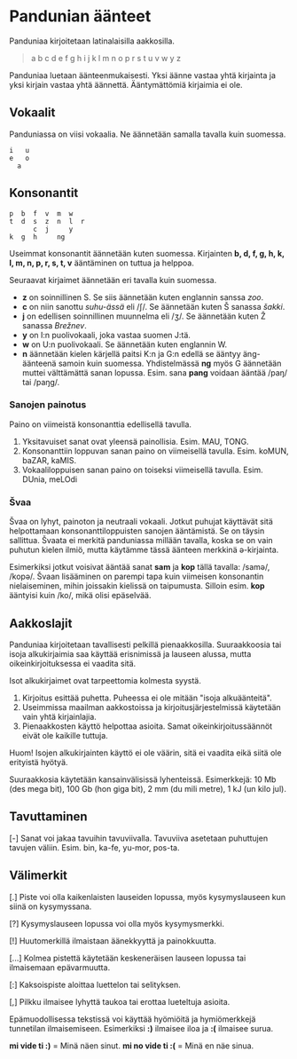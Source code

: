 Pandunian äänteet
=================

Panduniaa kirjoitetaan latinalaisilla aakkosilla.

> a b c d e f g h i j k l m n o p r s t u v w y z

Panduniaa luetaan äänteenmukaisesti. Yksi äänne vastaa yhtä kirjainta ja yksi kirjain vastaa yhtä äännettä. Ääntymättömiä kirjaimia ei ole.



Vokaalit
--------

Panduniassa on viisi vokaalia. Ne äännetään samalla tavalla kuin suomessa.

    i   u
    e   o
      a


Konsonantit
-----------

    p  b  f  v  m  w
    t  d  s  z  n  l  r
          c  j     y
    k  g  h     ng

Useimmat konsonantit äännetään kuten suomessa. Kirjainten **b, d, f, g, h, k, l, m, n, p, r, s, t, v** ääntäminen on tuttua ja helppoa.

Seuraavat kirjaimet äännetään eri tavalla kuin suomessa.

- **z** on soinnillinen S. Se siis äännetään kuten englannin sanssa _zoo_.
- **c** on niin sanottu _suhu-ässä_ eli /ʃ/. Se äännetään kuten Š sanassa _šakki_.
- **j** on edellisen soinnillinen muunnelma eli /ʒ/. Se äännetään kuten Ž sanassa _Brežnev_.
- **y** on I:n puolivokaali, joka vastaa suomen J:tä.
- **w** on U:n puolivokaali. Se äännetään kuten englannin W.
- **n** äännetään kielen kärjellä paitsi K:n ja G:n edellä se ääntyy äng-äänteenä samoin kuin suomessa. Yhdistelmässä **ng** myös G äännetään muttei välttämättä sanan lopussa. Esim. sana **pang** voidaan ääntää /paŋ/ tai /paŋg/.


### Sanojen painotus

Paino on viimeistä konsonanttia edellisellä tavulla.

1. Yksitavuiset sanat ovat yleensä painollisia. Esim. MAU, TONG.
2. Konsonanttiin loppuvan sanan paino on viimeisellä tavulla. Esim. koMUN, baZAR, kaMIS.
3. Vokaaliloppuisen sanan paino on toiseksi viimeisellä tavulla. Esim. DUnia, meLOdi


### Švaa

Švaa on lyhyt, painoton ja neutraali vokaali. Jotkut puhujat käyttävät sitä helpottamaan konsonanttiloppuisten sanojen ääntämistä. Se on täysin sallittua. Švaata ei merkitä panduniassa millään tavalla, koska se on vain puhutun kielen ilmiö, mutta käytämme tässä äänteen merkkinä ə-kirjainta.

Esimerkiksi jotkut voisivat ääntää sanat **sam** ja **kop** tällä tavalla: /samə/, /kopə/. Švaan lisääminen on parempi tapa kuin viimeisen konsonantin nielaiseminen, mihin joissakin kielissä on taipumusta. Silloin esim. **kop** ääntyisi kuin /ko/, mikä olisi epäselvää.


## Aakkoslajit

Panduniaa kirjoitetaan tavallisesti pelkillä pienaakkosilla. Suuraakkoosia tai isoja alkukirjaimia saa käyttää erisnimissä ja lauseen alussa, mutta oikeinkirjoituksessa ei vaadita sitä.

Isot alkukirjaimet ovat tarpeettomia kolmesta syystä.

1. Kirjoitus esittää puhetta. Puheessa ei ole mitään "isoja alkuäänteitä".
2. Useimmissa maailman aakkostoissa ja kirjoitusjärjestelmissä käytetään vain yhtä kirjainlajia.
3. Pienaakkosten käyttö helpottaa asioita. Samat oikeinkirjoitussäännöt eivät ole kaikille tuttuja.

Huom! Isojen alkukirjainten käyttö ei ole väärin, sitä ei vaadita eikä siitä ole erityistä hyötyä.

Suuraakkosia käytetään kansainvälisissä lyhenteissä. Esimerkkejä: 10 Mb (des mega bit), 100 Gb (hon giga bit), 2 mm (du mili metre), 1 kJ (un kilo jul).


## Tavuttaminen

[-] Sanat voi jakaa tavuihin tavuviivalla. Tavuviiva asetetaan puhuttujen tavujen väliin. Esim. bin, ka-fe, yu-mor, pos-ta.


## Välimerkit

[.] Piste voi olla kaikenlaisten lauseiden lopussa, myös kysymyslauseen kun siinä on kysymyssana.

[?] Kysymyslauseen lopussa voi olla myös kysymysmerkki.

[!] Huutomerkillä ilmaistaan äänekkyyttä ja painokkuutta.

[...] Kolmea pistettä käytetään keskeneräisen lauseen lopussa tai ilmaisemaan epävarmuutta.

[:] Kaksoispiste aloittaa luettelon tai selityksen.

[,] Pilkku ilmaisee lyhyttä taukoa tai erottaa lueteltuja asioita.

Epämuodollisessa tekstissä voi käyttää hyömiöitä ja hymiömerkkejä tunnetilan ilmaisemiseen. Esimerkiksi **:)** ilmaisee iloa ja **:(** ilmaisee surua.

**mi vide ti :)** = Minä näen sinut.
**mi no vide ti :(** = Minä en näe sinua.

